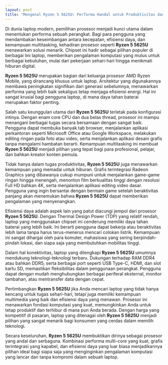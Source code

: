 ```yaml
---
layout: post
title: "Mengenal Ryzen 5 5625U: Performa Handal untuk Produktivitas dan Hiburan"
---
```


Di dunia laptop modern, pemilihan prosesor menjadi kunci utama dalam menentukan performa sebuah perangkat. Bagi para pengguna yang mendambakan keseimbangan antara kecepatan, efisiensi daya, dan kemampuan multitasking, kehadiran prosesor seperti **Ryzen 5 5625U** menawarkan solusi menarik. Chipset ini hadir sebagai pilihan populer di berbagai lini laptop, memberikan pengalaman komputasi yang mulus untuk berbagai kebutuhan, mulai dari pekerjaan sehari-hari hingga menikmati hiburan digital.

**Ryzen 5 5625U** merupakan bagian dari keluarga prosesor AMD Ryzen Mobile, yang dirancang khusus untuk laptop. Arsitektur yang digunakannya membawa peningkatan signifikan dari generasi sebelumnya, menawarkan performa yang lebih baik sekaligus tetap menjaga efisiensi energi. Hal ini sangat krusial bagi pengguna laptop, di mana daya tahan baterai merupakan faktor penting.

Salah satu keunggulan utama dari **Ryzen 5 5625U** terletak pada konfigurasi intinya. Dengan enam core CPU dan dua belas thread, prosesor ini mampu menangani berbagai tugas secara bersamaan dengan sangat baik. Pengguna dapat membuka banyak tab browser, menjalankan aplikasi perkantoran seperti Microsoft Office atau Google Workspace, melakukan editing ringan pada foto atau video, serta menjalankan aplikasi desain grafis tanpa mengalami hambatan berarti. Kemampuan multitasking ini membuat **Ryzen 5 5625U** menjadi pilihan yang tepat bagi para profesional, pelajar, dan bahkan kreator konten pemula.

Tidak hanya dalam tugas produktivitas, **Ryzen 5 5625U** juga menawarkan kemampuan yang memadai untuk hiburan. Grafis terintegrasi Radeon Graphics yang dibawanya cukup mumpuni untuk menjalankan game-game ringan hingga menengah, menonton film berkualitas tinggi dengan resolusi Full HD bahkan 4K, serta menjalankan aplikasi editing video dasar. Pengguna yang ingin bersantai dengan bermain game setelah beraktivitas panjang akan menemukan bahwa **Ryzen 5 5625U** dapat memberikan pengalaman yang menyenangkan.

Efisiensi daya adalah aspek lain yang patut diacungi jempol dari prosesor **Ryzen 5 5625U**. Dengan Thermal Design Power (TDP) yang relatif rendah, laptop yang menggunakan chipset ini cenderung memiliki daya tahan baterai yang lebih baik. Ini berarti pengguna dapat bekerja atau beraktivitas lebih lama tanpa harus terus-menerus mencari colokan listrik. Kemampuan ini sangat dihargai oleh para komuter, mahasiswa yang sering berpindah-pindah lokasi, dan siapa saja yang membutuhkan mobilitas tinggi.

Dalam hal konektivitas, laptop yang dilengkapi **Ryzen 5 5625U** umumnya mendukung teknologi-teknologi terbaru. Dukungan terhadap RAM DDR4 atau bahkan DDR5, serta berbagai port seperti USB Type-C, HDMI, dan slot kartu SD, memastikan fleksibilitas dalam penggunaan perangkat. Pengguna dapat dengan mudah menghubungkan berbagai periferal eksternal, monitor tambahan, atau mentransfer data dengan cepat.

Pertimbangkan **Ryzen 5 5625U** jika Anda mencari laptop yang tidak hanya kencang untuk tugas sehari-hari, tetapi juga memiliki kemampuan multimedia yang baik dan efisiensi daya yang menawan. Prosesor ini menawarkan fondasi komputasi yang kuat, memungkinkan Anda untuk tetap produktif dan terhibur di mana pun Anda berada. Dengan harga yang kompetitif di pasaran, laptop yang ditenagai oleh **Ryzen 5 5625U** menjadi pilihan yang sangat menarik bagi konsumen yang cerdas dalam memilih teknologi.

Secara keseluruhan, **Ryzen 5 5625U** membuktikan dirinya sebagai prosesor yang andal dan serbaguna. Kombinasi performa multi-core yang kuat, grafis terintegrasi yang kapabel, dan efisiensi daya yang luar biasa menjadikannya pilihan ideal bagi siapa saja yang menginginkan pengalaman komputasi yang lancar dan tanpa kompromi dalam sebuah laptop.
